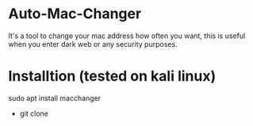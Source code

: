 # Auto-Mac-Changer
It's a tool to change your mac address how often you want, this is useful when you enter dark web or any security purposes.

# Installtion (tested on kali linux)

sudo apt install macchanger

* git clone 
